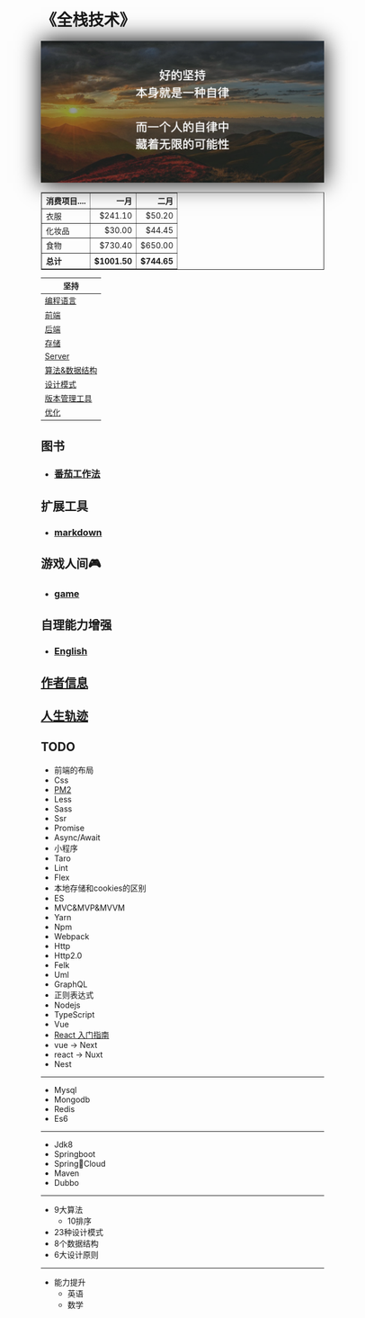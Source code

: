 # 《全栈技术》

<div align=center><img style="box-shadow: 0 0 40px 0 #000000;" src="./zilv.png"/></div>

<table width="400" border="1">
 <tr>
  <th align="left">消费项目....</th>
  <th align="right">一月</th>
  <th align="right">二月</th>
 </tr>
 <tr>
  <td align="left">衣服</td>
  <td align="right">$241.10</td>
  <td align="right">$50.20</td>
 </tr>
 <tr>
  <td align="left">化妆品</td>
  <td align="right">$30.00</td>
  <td align="right">$44.45</td>
 </tr>
 <tr>
  <td align="left">食物</td>
  <td align="right">$730.40</td>
  <td align="right">$650.00</td>
 </tr>
 <tr>
  <th align="left">总计</th>
  <th align="right">$1001.50</th>
  <th align="right">$744.65</th>
 </tr>
</table>

|  坚持 |
|  ----  |
|[编程语言](/introduce.md)|
|[前端](/share/font_end/index.md)|
|[后端](/share/back_end/index.md)|
|[存储](/share/storages/index.md)|
|[Server](/share/server/index.md)| 
|[算法&数据结构](./share/datastructureandalgorithm/index.md)|
|[设计模式]()|
|[版本管理工具](/share/vs/git/index.md)| 
|[优化](/share/optimization/index.md)|


## 图书
- ### [番茄工作法](/share/book/tomato.md)

## 扩展工具
- ### [markdown](/share/tools/markdown.md)

## 游戏人间🎮
- ### [game](/share/games/index.md)

## 自理能力增强
- ### [English](./owner/english/index.md)

## [作者信息](/author.md)

## [人生轨迹](/life-track.md)

## TODO
- 前端的布局
- Css
- [PM2](/demo/pm2/index.md)
- Less
- Sass
- Ssr
- Promise
- Async/Await
- 小程序
- Taro
- Lint
- Flex
- 本地存储和cookies的区别
- ES
- MVC&MVP&MVVM
- Yarn
- Npm   
- Webpack
- Http
- Http2.0
- Felk
- Uml
- GraphQL
- 正则表达式
- Nodejs
- TypeScript
- Vue
- [React 入门指南]()
- vue -> Next
- react -> Nuxt
- Nest
---
- Mysql
- Mongodb
- Redis
- Es6
---
- Jdk8
- Springboot
- SpringCloud
- Maven
- Dubbo
---
- 9大算法
    - 10排序
- 23种设计模式
- 8个数据结构
- 6大设计原则
---
- 能力提升
    - 英语
    - 数学
